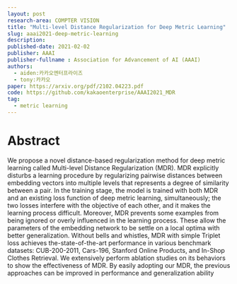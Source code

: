 ```yaml
---
layout: post
research-area: COMPTER VISION
title: "Multi-level Distance Regularization for Deep Metric Learning"
slug: aaai2021-deep-metric-learning
description:
published-date: 2021-02-02
publisher: AAAI
publisher-fullname : Association for Advancement of AI (AAAI)
authors:
  - aiden:카카오엔터프라이즈
  - tony:카카오
paper: https://arxiv.org/pdf/2102.04223.pdf
code: https://github.com/kakaoenterprise/AAAI2021_MDR
tag:
  - metric learning
---
```


# Abstract

We propose a novel distance-based regularization method for deep metric learning called Multi-level Distance Regularization (MDR). MDR explicitly disturbs a learning procedure by regularizing pairwise distances between embedding vectors into multiple levels that represents a degree of similarity between a pair. In the training stage, the model is trained with both MDR and an existing loss function of deep metric learning, simultaneously; the two losses interfere with the objective of each other, and it makes the learning process difficult. Moreover, MDR prevents some examples from being ignored or overly influenced in the learning process. These allow the parameters of the embedding network to be settle on a local optima with better generalization. Without bells and whistles, MDR with simple Triplet loss achieves the-state-of-the-art performance in various benchmark datasets: CUB-200-2011, Cars-196, Stanford Online Products, and In-Shop Clothes Retrieval. We extensively perform ablation studies on its behaviors to show the effectiveness of MDR. By easily adopting our MDR, the previous approaches can be improved in performance and generalization ability
